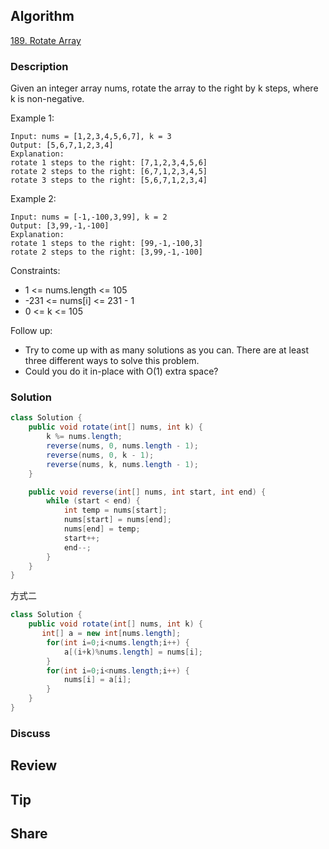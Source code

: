 ## Algorithm

[189. Rotate Array](https://leetcode.com/problems/rotate-array/)

### Description

Given an integer array nums, rotate the array to the right by k steps, where k is non-negative.

Example 1:

```
Input: nums = [1,2,3,4,5,6,7], k = 3
Output: [5,6,7,1,2,3,4]
Explanation:
rotate 1 steps to the right: [7,1,2,3,4,5,6]
rotate 2 steps to the right: [6,7,1,2,3,4,5]
rotate 3 steps to the right: [5,6,7,1,2,3,4]
```

Example 2:

```
Input: nums = [-1,-100,3,99], k = 2
Output: [3,99,-1,-100]
Explanation:
rotate 1 steps to the right: [99,-1,-100,3]
rotate 2 steps to the right: [3,99,-1,-100]
```

Constraints:

- 1 <= nums.length <= 105
- -231 <= nums[i] <= 231 - 1
- 0 <= k <= 105


Follow up:

- Try to come up with as many solutions as you can. There are at least three different ways to solve this problem.
- Could you do it in-place with O(1) extra space?

### Solution

```java
class Solution {
    public void rotate(int[] nums, int k) {
        k %= nums.length;
        reverse(nums, 0, nums.length - 1);
        reverse(nums, 0, k - 1);
        reverse(nums, k, nums.length - 1);
    }

    public void reverse(int[] nums, int start, int end) {
        while (start < end) {
            int temp = nums[start];
            nums[start] = nums[end];
            nums[end] = temp;
            start++;
            end--;
        }
    }
}
```

方式二

```Java
class Solution {
    public void rotate(int[] nums, int k) {
       int[] a = new int[nums.length];
    	for(int i=0;i<nums.length;i++) {
    		a[(i+k)%nums.length] = nums[i];
    	}
    	for(int i=0;i<nums.length;i++) {
    		nums[i] = a[i];
    	}
    }
}
```

### Discuss

## Review


## Tip


## Share
